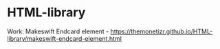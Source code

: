 # HTML-library
Work:
Makeswift Endcard element - https://themonetizr.github.io/HTML-library/makeswift-endcard-element.html
